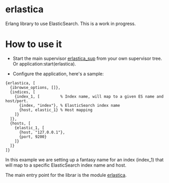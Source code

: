 erlastica
=========

Erlang library to use ElasticSearch. This is a work in progress.

How to use it
=============
 * Start the main supervisor [erlastica_sup](https://github.com/marcelog/erlastica/blob/master/src/egetter_sup.erl) from your own supervisor
tree. Or application:start(erlastica).

 * Configure the application, here's a sample:
```
{erlastica, [
  {ibrowse_options, []},
  {indices, [
    {index_1, [         % Index name, will map to a given ES name and host/port.
      {index, "index"}, % ElasticSearch index name
      {host, elastic_1} % Host mapping
    ]}
  ]},
  {hosts, [
    {elastic_1, [
      {host, "127.0.0.1"},
      {port, 9200}
    ]}
  ]}
]}
```

In this example we are setting up a fantasy name for an index (index_1) that will 
map to a specific ElasticSearch index name and host.

The main entry point for the librar is the module [erlastica](https://github.com/marcelog/erlastica/blob/master/src/erlastica.erl).
